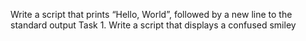 Write a script that prints “Hello, World”, followed by a new line to the standard output
Task 1. Write a script that displays a confused smiley
